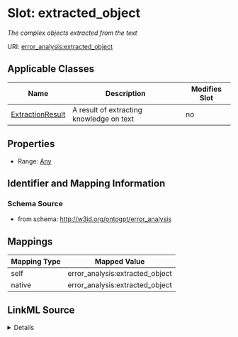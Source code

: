 

# Slot: extracted_object


_The complex objects extracted from the text_



URI: [error_analysis:extracted_object](http://w3id.org/ontogpt/error_analysisextracted_object)



<!-- no inheritance hierarchy -->





## Applicable Classes

| Name | Description | Modifies Slot |
| --- | --- | --- |
| [ExtractionResult](ExtractionResult.md) | A result of extracting knowledge on text |  no  |







## Properties

* Range: [Any](Any.md)





## Identifier and Mapping Information







### Schema Source


* from schema: http://w3id.org/ontogpt/error_analysis




## Mappings

| Mapping Type | Mapped Value |
| ---  | ---  |
| self | error_analysis:extracted_object |
| native | error_analysis:extracted_object |




## LinkML Source

<details>
```yaml
name: extracted_object
description: The complex objects extracted from the text
from_schema: http://w3id.org/ontogpt/error_analysis
rank: 1000
alias: extracted_object
owner: ExtractionResult
domain_of:
- ExtractionResult
range: Any
inlined: true

```
</details>